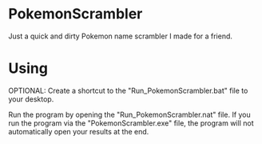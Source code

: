 # PokemonScrambler
Just a quick and dirty Pokemon name scrambler I made for a friend.

# Using
OPTIONAL: Create a shortcut to the "Run_PokemonScrambler.bat" file to your desktop.

Run the program by opening the "Run_PokemonScrambler.nat" file. If you run the program via the "PokemonScrambler.exe" file, the program will not automatically open your results at the end.
